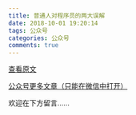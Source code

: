 ```yaml
---
title: 普通人对程序员的两大误解
date: 2018-10-01 19:20:14
tags: 公众号
categories: 公众号
comments: true
---
```


[查看原文](https://mp.weixin.qq.com/s/46k0A5QWyxP4oXiEnuz3pQ)

[公众号更多文章（只能在微信中打开）](https://mp.weixin.qq.com/mp/profile_ext?action=home&__biz=MzUyMTg5MjA5OA==&scene=123#wechat_redirect)

欢迎在下方留言…… 

<!---more--->